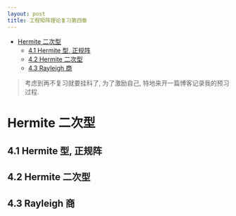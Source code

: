 ```yaml
---
layout: post
title: 工程矩阵理论复习第四章
---
```


<!-- TOC -->

- [Hermite 二次型](#hermite-%e4%ba%8c%e6%ac%a1%e5%9e%8b)
  - [4.1 Hermite 型, 正规阵](#41-hermite-%e5%9e%8b-%e6%ad%a3%e8%a7%84%e9%98%b5)
  - [4.2 Hermite 二次型](#42-hermite-%e4%ba%8c%e6%ac%a1%e5%9e%8b)
  - [4.3 Rayleigh 商](#43-rayleigh-%e5%95%86)

<!-- /TOC -->

> 考虑到再不复习就要挂科了, 为了激励自己, 特地来开一篇博客记录我的预习过程.

# Hermite 二次型

## 4.1 Hermite 型, 正规阵

## 4.2 Hermite 二次型

## 4.3 Rayleigh 商